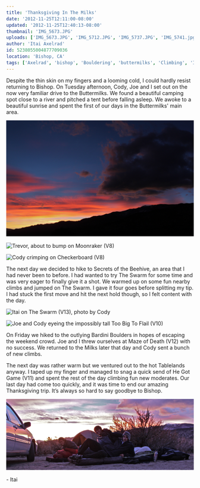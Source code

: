 ```yaml
---
title: 'Thanksgiving In The Milks'
date: '2012-11-25T12:11:00-08:00'
updated: '2012-11-25T12:40:13-08:00'
thumbnail: 'IMG_5673.JPG'
uploads: ['IMG_5673.JPG', 'IMG_5712.JPG', 'IMG_5737.JPG', 'IMG_5741.jpg', 'IMG_5748.jpg', 'IMG_5674.JPG']
author: 'Itai Axelrad'
id: 5238055004877709036
location: 'Bishop, CA'
tags: ['Axelrad', 'bishop', 'Bouldering', 'buttermilks', 'Climbing', 'Itai']
---
```


Despite the thin skin on my fingers and a looming cold, I could hardly resist returning to Bishop. On Tuesday afternoon, Cody, Joe and I set out on the now very familiar drive to the Buttermilks. We found a beautiful camping spot close to a river and pitched a tent before falling asleep. We awoke to a beautiful sunrise and spent the first of our days in the Buttermilks' main area.

![Sunrise in the Buttermilks](uploads/IMG_5673.JPG)

![Trevor, about to bump on Moonraker (V8)](uploads/IMG_5712.JPG)

![Cody crimping on Checkerboard (V8)](uploads/IMG_5737.JPG)

The next day we decided to hike to Secrets of the Beehive, an area that I had never been to before. I had wanted to try The Swarm for some time and was very eager to finally give it a shot. We warmed up on some fun nearby climbs and jumped on The Swarm. I gave it four goes before splitting my tip. I had stuck the first move and hit the next hold though, so I felt content with the day.

![Itai on The Swarm (V13), photo by Cody](uploads/IMG_5741.jpg)

![Joe and Cody eyeing the impossibly tall Too Big To Flail (V10)](uploads/IMG_5748.jpg)

On Friday we hiked to the outlying Bardini Boulders in hopes of escaping the weekend crowd. Joe and I threw ourselves at Maze of Death (V12) with no success. We returned to the Milks later that day and Cody sent a bunch of new climbs.

The next day was rather warm but we ventured out to the hot Tablelands anyway. I taped up my finger and managed to snag a quick send of He Got Game (V11) and spent the rest of the day climbing fun new moderates. Our last day had come too quickly, and it was time to end our amazing Thanksgiving trip. It’s always so hard to say goodbye to Bishop.

![](uploads/IMG_5674.JPG)

\- Itai
